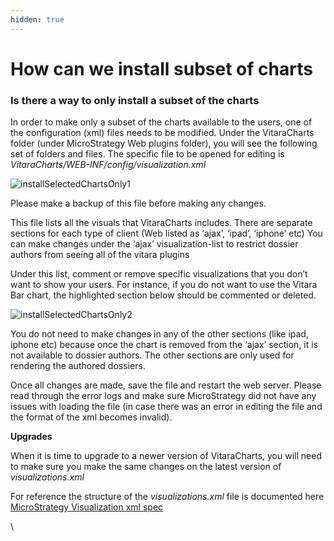 ```yaml
---
hidden: true
---
```


# How can we install subset of charts

### Is there a way to only install a subset of the charts <a href="#is-there-a-way-to-only-install-a-subset-of-the-charts" id="is-there-a-way-to-only-install-a-subset-of-the-charts"></a>

In order to make only a subset of the charts available to the users, one of the configuration (xml) files needs to be modified. Under the VitaraCharts folder (under MicroStrategy Web plugins folder), you will see the following set of folders and files. The specific file to be opened for editing is _VitaraCharts/WEB-INF/config/visualization.xml_

![installSelectedChartsOnly1](https://vitaracharts.github.io/assets/img/faqs/installSelectedChartsOnly\_1.png)

Please make a backup of this file before making any changes.

This file lists all the visuals that VitaraCharts includes. There are separate sections for each type of client (Web listed as ‘ajax’, ‘ipad’, ‘iphone’ etc) You can make changes under the ‘ajax’ visualization-list to restrict dossier authors from seeing all of the vitara plugins

Under this list, comment or remove specific visualizations that you don’t want to show your users. For instance, if you do not want to use the Vitara Bar chart, the highlighted section below should be commented or deleted.

![installSelectedChartsOnly2](https://vitaracharts.github.io/assets/img/faqs/installSelectedChartsOnly\_2.png)

You do not need to make changes in any of the other sections (like ipad, iphone etc) because once the chart is removed from the ‘ajax’ section, it is not available to dossier authors. The other sections are only used for rendering the authored dossiers.

Once all changes are made, save the file and restart the web server. Please read through the error logs and make sure MicroStrategy did not have any issues with loading the file (in case there was an error in editing the file and the format of the xml becomes invalid).

**Upgrades**

When it is time to upgrade to a newer version of VitaraCharts, you will need to make sure you make the same changes on the latest version of _visualizations.xml_

For reference the structure of the _visualizations.xml_ file is documented here [MicroStrategy Visualization xml spec](https://www2.microstrategy.com/producthelp/Current/WebSDK/Content/topics/pagecontent/Visualizations\_Configuration\_File\_XML\_Structure.htm)

\
